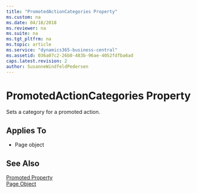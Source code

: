 ```yaml
---
title: "PromotedActionCategories Property"
ms.custom: na
ms.date: 04/18/2018
ms.reviewer: na
ms.suite: na
ms.tgt_pltfrm: na
ms.topic: article
ms.service: "dynamics365-business-central"
ms.assetid: 036a07c2-26b0-483b-96ae-4052fdfba6ad
caps.latest.revision: 2
author: SusanneWindfeldPedersen
---
```


 

# PromotedActionCategories Property
Sets a category for a promoted action.
  
## Applies To  
  
-   Page object
  

## See Also  
 [Promoted Property](devenv-promoted-property.md)    
 [Page Object](../devenv-page-object.md)